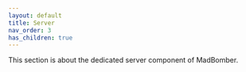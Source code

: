 ```yaml
---
layout: default
title: Server
nav_order: 3
has_children: true
---
```


This section is about the dedicated server component of MadBomber.